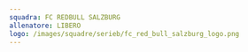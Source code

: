 ```yaml
---
squadra: FC REDBULL SALZBURG
allenatore: LIBERO
logo: /images/squadre/serieb/fc_red_bull_salzburg_logo.png
---
```

